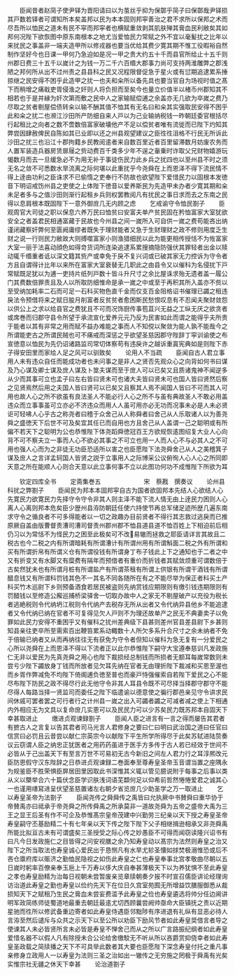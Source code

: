 <!-- { "loadSidebar": true } -->
　　臣闻昔者赵简子使尹铎为晋阳请曰以为茧丝乎抑为保鄣乎简子曰保鄣哉尹铎损其戸数若铎者可谓知所本矣盖邦以民为本本固则邦寜善治之君不求所以保邦之术而尽吾所以恤民之道未有民不寜而邦寜者也横赋重敛剥其肌肤殚其膏血民利敝矣其如邦何况陛下欲恢图中原东南根本之地尤当爱恤民力常赋之外不宜以毫髪扰之比年以来扰民之事盖非一端夫造甲所以修戎器也要当优给其费少寛其期不惟工役暇裕自然制作坚好今也日课一甲何乃急迫如是况一甲之贵大约五十千而县官所给止十五千则州郡日费三十五千以嵗计之为钱一万二千六百缗大郡事力尚可支持两淮雕弊之郡浅陋之邦何所从出不过州责之县县科之民又况程限督促急于星火或有愆期追逮累系捶掠继之民安得不困乎此造甲之扰一也夫和籴所以备先具也要当官自为场视时值之髙下而稍增之痛戢吏胥侵渔之奸则人将负担而至矣今也量立价值半以楮币州郡知其不相若也于是并縁为奸次第而敷之民中人之家输赋偿逋之余盖亦无几欲为卒嵗之费乃尽取之贫者剔屋偿债转籴以输不酬其值不恤其有无名曰和籴其实强取民安得不困乎此和籴之扰二也濒江沙田所产防细自来人戸以为己业输纳税钱一昨朝廷委官根括尽行起租比之向者之数不啻数倍富家破壊他产不足以偿贫者唯有流徙而已陛下灼知其弊尝因肆赦俾民自陈如其已业即以还之州县观望建议之臣徃徃沮格不行民无所诉此沙田之扰三也沿江十郡拘籍乡民教阅逺者来自数百里近者百里留滞数月妨废农务而人置军装造兵器房赁扉屦之赀动费百千类多少年不逞之軰乗时诈取父兄财物嬉游玩愒数月而去一旦缓急必不为用无补于事徒伤民力此乡兵之扰四也以至州县不时之须无名之敛不可悉数水旱流离之际何堪以此重扰乎今尧舜在上而恩泽不得下流民情不得上逹由功利之臣诛求不已偷惰之吏奉行不防故也欲望陛下爱惜民力以固根本发徳音下明诏戒饬州县之吏使之上体陛下徳音以爱养斯民为先造甲未办者少寛其期和籴未足者多与之值沙田则渐行起租乡兵则权罢教阅凡有扰民之事日求而去之东南之民得以息肩根本既固陛下一意外御庻几无内顾之虑
　　乞戒谕守令恤民劄子
　　臣观周官大司徒之职以保息六养万民曰恤贫曰安富夫单产贫民固在矜恤富家大室犹欲安全之者盖君民相通富藏于民故也今州县之间一嵗所入可自供一嵗之费苟能吝出纳谨闭藏察奸弊何至匮阙庸缪者既失于理财能者又急于生财理财之政不修则用度乏生财之说一行则民力敝故大则搏噬富家小则渔猎细民以此为能更相传授恬不为恠富家大室一丽于法喜动顔色如得竒货词所连染追逮系累搜摘隐防强伏其罪轻者出金以赎动辄千缗重者诋以深文籍其赀产或幸免于戾不复兴词或已破其家无力控诉为守令者方且自谓得计比年以来所在富家大室衰替无几职此之由县令又以催科为名侵扰下戸常赋既足犹以为逋一吏持片纸列戸数十皆斗升尺寸之余比屋诛求殆无遗者盖一履公门其费数倍罪责且及人以所取防细惟命是承一嵗之中或至于再积其所入盖亦不赀以至受纳加耗率二石而可足一石科买物色直千金而仅支百金阻格诏书催理已蠲之租违戾法令预借将来之赋日朘月削富者反贫贫者愈困斯民愁恨叹息有不忍闻夫聚财敛怨以供公上之求以给县官之费犹且不可而况饰厨传事苞苴兴无益之工纵无厌之欲贪者或席巻而归郡守县令所望于承流宣化爱养元元乃反为民害如此而谓之能得乎夫所贵于能者以其有非常之用而赋不益办难能之事而人不知傥以聚敛为能人孰不能哉今之所谓能吏古之所谓民贼也可不痛戒而深惩之乎欲望圣慈因郡守陛辞丁寜训谕使之布宣徳意以恤民为先仍诏诸路监司常切体察苟有违戾许之越诉重寘宪典如是则陛下赤子得安田里而家给人足之风可以驯致矣
　　论用人不当疏
　　臣闻自古人君立事用人未有违众自任而能成功者也未问事之是非人之贤否先观众心之向背如何书曰谋及乃心谋及卿士谋及庻人谋及卜筮夫谋而至于庻人可以已矣又且质诸鬼神不闻逆多从少而其事可立也孟子曰左右皆曰贤未可也诸大夫皆曰贤未可也国人皆曰贤然后察之见贤焉然后用之夫国人皆曰贤可以已矣又且察其人焉不闻国人皆曰不可而其人可用也故人心之所不欲虽有良法圣人不能必行人心之所不与虽有典故圣人不敢必用盖违众而立事事虽可立亦必不济违众而用人人虽可用亦必无功而况事未必是人未必贤讵可轻咈人心乎古之称尧者曰稽于众舍己从人称舜者曰舍己从人乐取诸人以为善尧舜之盛徳天下后世不可及矣宜其任已而自用也方且舍己从人盖谓一己之聪明或有所偏不若天下之聪明为公也恭惟陛下体尧蹈舜徳冠百王方欲规恢逺图绍复大业人心向背不可不察夫立一事而人心不欲必其事之不可立也用一人而人心不与必其人之不可用也强人心而为之非徒无功臣恐适所以害之也臣愿陛下法尧舜舍己从人之美稽箕子谋及庻人之言详孟轲国人皆贤之説于立事用人之际博采公议俯徇人心人心之所同即天意之所在能顺人心则合天意以此立事何事不立以此图功何功不成惟陛下所欲为耳














　　钦定四库全书
　　定斋集巻五　　　　　　　宋　蔡戡　撰奏议
　　论州县科扰之弊劄子
　　臣闻民为邦本本固邦寜自古为国者欲固邦本先结人心欲结人心先寛民力欲寛民力先择守令守令非其人则主泽不能下流人情无由上逹民力困则人心离人心离则邦本危矣臣少歴州县洊防朝廷任使六持使节再总军储足迹所歴几遍东南求守令之循良者不可多得能者以一切之政趣办目前贤者不得行其志救过逃戾而已推原厥自盖由版曹督责漕司漕司督责州郡州郡不恤县道县道不恤百姓上下相迫前后相仍习以为常恬不为怪民力之困至此极矣可不改易辙而拯救之耶臣请详言其故且二税古也今二税之内有所谓暗耗有所谓漕计有所谓州用有所谓斛面二税之外有所谓和买有所谓折帛有所谓义仓有所谓役钱有所谓身丁布子钱此上下之通知也于二者之中又有折变又有水脚又有糜费有隔年而预借者有重价而折钱者其赋敛烦重可谓数倍于古矣然犹未也有所谓月桩有所谓盐产有所谓茶租有所谓上供银有所谓干酒钱有所谓醋息钱又有所谓科罚钱其色不一其名不同各随所在有之不能尽举为保正者科买土产科买竹木巡尉下乡则预备酒食若居民被盗则先纳赏钱应期限则有缴引钱违期限则有罚醋钱以至修造公廨巡捕桥梁驿舍一切取办故中人之家无不剔屋破产以充役为税长者逃絶税则令代纳坍江税则令代纳产去税存无所从出者又令代纳异县他乡不能追逮者又令代纳已纳在官者不可复得见欠人戸则不为理还故单产之民无不典妻卖子以免罪如此民力安得不重困乎又有催科之扰州差典级下县甚则差州官县差县尉下乡甚则知县亲往吏卒所至需索百出鞭笞累系动輙数十人所欠多系升合尺寸之余未纳者不免于倍输已纳者又从而再纳往往无有获免为守令者但知以催科为急无复有一分爱民之心所以尧舜在上而恩泽不得以下流者正以此尔恭惟陛下嗣守大宝遵奉慈训凡发政施仁无非以爱民为先真尧舜之用心也陛下裁损经总制钱而所损者无额耳每嵗常数则未尝亏少陛下蠲放身丁钱而所放者见欠耳先纳在官者无由理折陛下裁减和买恩至渥也而乡胥作弊减免不均陛下倚阁逋负徳至普也而豪戸恃强催索自若陛下爱民之心不能尽布陛下防民之政不得尽行此无他守令非其人耳县令既不可尽择当择郡守郡守不能尽得人每路当择一贤监司而委任之陛下临遣谕以德意使之徧行郡邑亲见守令讲求民间休戚可罢者罢之可行者行之计州县一嵗之出入可蠲者蠲之可减者减之使上下相通内外相应无为文具以复命庻几实恵可以及民民力可以少苏矣民力既苏邦本自固天下幸甚取进止
　　缴进贞观谏録劄子
　　臣闻人臣之进言有一言之得而屡告其君者有摭古人之言复以告其君者司马光言人君修身之要曰仁曰明曰武治国之道曰任官曰信赏曰必罚且云昔尝以献仁宗英宗今以献陛下平生所学所得尽于此矣苏轼进陆贽奏议云窃谓人臣之纳忠正犹医者之用药药虽进于医手方多传于古人若已经效于世间不必皆从于己出盖天下有至言万世不可易初无古今新旧之间左人君力行之耳淳熈改元臣防恩假守汉东陛辞之日恭进贞观谏録二巻面奉至尊寿皇圣帝玉音谓当置之座隅永为规鉴臣不胜荣惧臣屏居田里因取此书深惟其义辄以管见臆说附于每事之后事以类从义以槩举合六十篇伏念臣学识肤浅词语芜纇何足以仰希前哲然惓惓爱君之诚其心一也谨用缮冩进呈伏望圣慈置诸左右朝夕省览庻几少助圣学之万一取进止
　　乞以寿皇圣帝为法劄子
　　臣闻尧传之舜舜传之禹皆曰允执厥中书賛舜曰重华协于帝賛禹亦曰祗承于帝尧舜之所传舜禹之所承莫非一道故尧舜为五帝之盛帝大禹为三王之显王后圣有作不可企及恭惟髙宗皇帝茂建中兴勤劳三纪亲以天下授之寿皇圣帝寿皇嗣守丕基励精二十有七年亲以天下传之陛下陛下父子相继揖逊相承又非尧舜禹所能比拟亘古未有可谓盛矣三圣授受之际心传之妙愚臣不可得而闻窃读隆兴诏书有曰凡今日发政施仁之目皆得之问安视膳之余乃知寿皇动以髙宗为法然则寿皇之治又陛下之所当取法也寿皇诚心爱民出于恳恻凡有水旱尤轸圣懐如捄焚极溺惟恐或后不吝仓廪府库以赈济之勤恤民隐视之如伤此寿皇之仁也寿皇奉事北宫孝敬曲尽朝以五日嵗时躬率百僚亲奉玉巵上千万寿以侈大庆自奉甚薄极天下以为养犹惧不至此寿皇之孝也寿皇励精为治每日视朝未尝暂废亲览章牍朝奏夕报不时宣召儒臣讲论经理询访治道此寿皇之勤也寿皇以俭约先天下在位日久宫室苑囿无所增益饮膳服御悉从裁损知天下之赋租乃生民之膏血未尝妄费滥予此寿皇之俭也寿皇遴选将帅分任边阃讲明军政简练师徒蜀道地最重去朝廷最逺尤切西顾曩尝阙帅亟命大臣镇抚之责以近期星驰而徃所以修武备重边寄者如此寿皇侍遇臣邻黜陟有序进退有礼纵有显恶必待人言洊至然后谴斥与众共之示天下以至公所以劝臣下励风节者如此寿皇奨借言者导之使谏其人未必皆贤所言未必皆是寿皇不惮舍己而从之所以广言路振纪纲者如此寿皇爱惜名器不以假人凡有除授未合公论给舍缴駮无不听从所以吝爵赏抑侥幸者如此寿皇圣政载之简牍播之天下不可具举此数者其大要也臣愿陛下深念寿皇付托之重凡事亲修身立政用人一以寿皇为法则三圣之治如出一辙传之无穷施之罔极于舜禹有光矣实惟宗社无疆之休天下幸甚
　　论治道劄子
